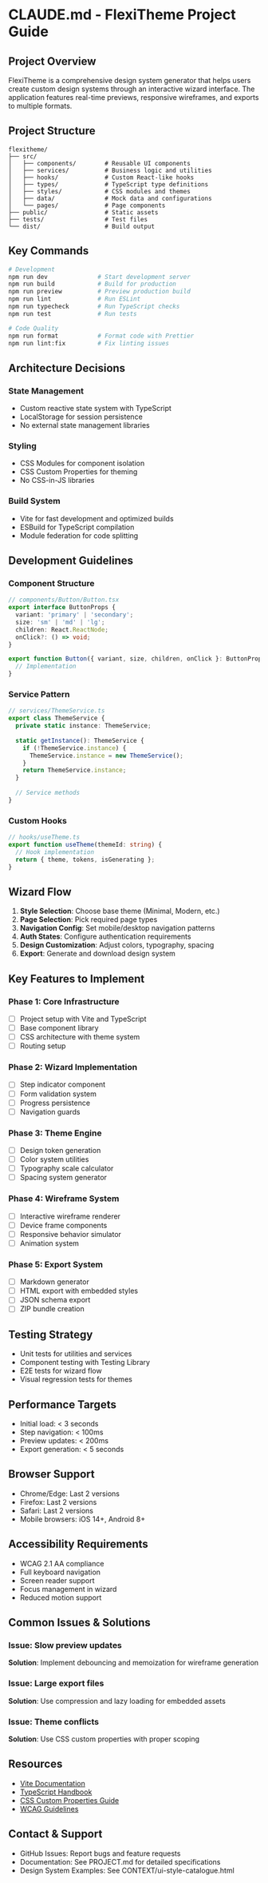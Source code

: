 # CLAUDE.md - FlexiTheme Project Guide

## Project Overview
FlexiTheme is a comprehensive design system generator that helps users create custom design systems through an interactive wizard interface. The application features real-time previews, responsive wireframes, and exports to multiple formats.

## Project Structure
```
flexitheme/
├── src/
│   ├── components/        # Reusable UI components
│   ├── services/          # Business logic and utilities
│   ├── hooks/             # Custom React-like hooks
│   ├── types/             # TypeScript type definitions
│   ├── styles/            # CSS modules and themes
│   ├── data/              # Mock data and configurations
│   └── pages/             # Page components
├── public/                # Static assets
├── tests/                 # Test files
└── dist/                  # Build output
```

## Key Commands
```bash
# Development
npm run dev              # Start development server
npm run build            # Build for production
npm run preview          # Preview production build
npm run lint             # Run ESLint
npm run typecheck        # Run TypeScript checks
npm run test             # Run tests

# Code Quality
npm run format           # Format code with Prettier
npm run lint:fix         # Fix linting issues
```

## Architecture Decisions

### State Management
- Custom reactive state system with TypeScript
- LocalStorage for session persistence
- No external state management libraries

### Styling
- CSS Modules for component isolation
- CSS Custom Properties for theming
- No CSS-in-JS libraries

### Build System
- Vite for fast development and optimized builds
- ESBuild for TypeScript compilation
- Module federation for code splitting

## Development Guidelines

### Component Structure
```typescript
// components/Button/Button.tsx
export interface ButtonProps {
  variant: 'primary' | 'secondary';
  size: 'sm' | 'md' | 'lg';
  children: React.ReactNode;
  onClick?: () => void;
}

export function Button({ variant, size, children, onClick }: ButtonProps) {
  // Implementation
}
```

### Service Pattern
```typescript
// services/ThemeService.ts
export class ThemeService {
  private static instance: ThemeService;
  
  static getInstance(): ThemeService {
    if (!ThemeService.instance) {
      ThemeService.instance = new ThemeService();
    }
    return ThemeService.instance;
  }
  
  // Service methods
}
```

### Custom Hooks
```typescript
// hooks/useTheme.ts
export function useTheme(themeId: string) {
  // Hook implementation
  return { theme, tokens, isGenerating };
}
```

## Wizard Flow
1. **Style Selection**: Choose base theme (Minimal, Modern, etc.)
2. **Page Selection**: Pick required page types
3. **Navigation Config**: Set mobile/desktop navigation patterns
4. **Auth States**: Configure authentication requirements
5. **Design Customization**: Adjust colors, typography, spacing
6. **Export**: Generate and download design system

## Key Features to Implement

### Phase 1: Core Infrastructure
- [ ] Project setup with Vite and TypeScript
- [ ] Base component library
- [ ] CSS architecture with theme system
- [ ] Routing setup

### Phase 2: Wizard Implementation
- [ ] Step indicator component
- [ ] Form validation system
- [ ] Progress persistence
- [ ] Navigation guards

### Phase 3: Theme Engine
- [ ] Design token generation
- [ ] Color system utilities
- [ ] Typography scale calculator
- [ ] Spacing system generator

### Phase 4: Wireframe System
- [ ] Interactive wireframe renderer
- [ ] Device frame components
- [ ] Responsive behavior simulator
- [ ] Animation system

### Phase 5: Export System
- [ ] Markdown generator
- [ ] HTML export with embedded styles
- [ ] JSON schema export
- [ ] ZIP bundle creation

## Testing Strategy
- Unit tests for utilities and services
- Component testing with Testing Library
- E2E tests for wizard flow
- Visual regression tests for themes

## Performance Targets
- Initial load: < 3 seconds
- Step navigation: < 100ms
- Preview updates: < 200ms
- Export generation: < 5 seconds

## Browser Support
- Chrome/Edge: Last 2 versions
- Firefox: Last 2 versions
- Safari: Last 2 versions
- Mobile browsers: iOS 14+, Android 8+

## Accessibility Requirements
- WCAG 2.1 AA compliance
- Full keyboard navigation
- Screen reader support
- Focus management in wizard
- Reduced motion support

## Common Issues & Solutions

### Issue: Slow preview updates
**Solution**: Implement debouncing and memoization for wireframe generation

### Issue: Large export files
**Solution**: Use compression and lazy loading for embedded assets

### Issue: Theme conflicts
**Solution**: Use CSS custom properties with proper scoping

## Resources
- [Vite Documentation](https://vitejs.dev/)
- [TypeScript Handbook](https://www.typescriptlang.org/docs/)
- [CSS Custom Properties Guide](https://developer.mozilla.org/en-US/docs/Web/CSS/Using_CSS_custom_properties)
- [WCAG Guidelines](https://www.w3.org/WAI/WCAG21/quickref/)

## Contact & Support
- GitHub Issues: Report bugs and feature requests
- Documentation: See PROJECT.md for detailed specifications
- Design System Examples: See CONTEXT/ui-style-catalogue.html